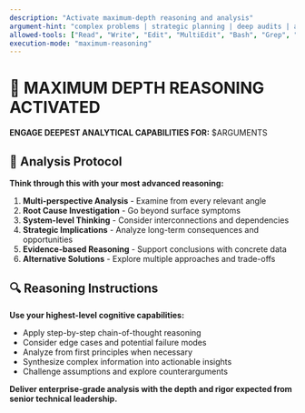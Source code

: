 ```yaml
---
description: "Activate maximum-depth reasoning and analysis"
argument-hint: "complex problems | strategic planning | deep audits | architectural decisions"
allowed-tools: ["Read", "Write", "Edit", "MultiEdit", "Bash", "Grep", "LS", "Glob", "WebFetch", "WebSearch", "Task", "TodoWrite"]
execution-mode: "maximum-reasoning"
---
```


# 🧠 MAXIMUM DEPTH REASONING ACTIVATED

**ENGAGE DEEPEST ANALYTICAL CAPABILITIES FOR:** $ARGUMENTS

## 🎯 Analysis Protocol

**Think through this with your most advanced reasoning:**

1. **Multi-perspective Analysis** - Examine from every relevant angle
2. **Root Cause Investigation** - Go beyond surface symptoms  
3. **System-level Thinking** - Consider interconnections and dependencies
4. **Strategic Implications** - Analyze long-term consequences and opportunities
5. **Evidence-based Reasoning** - Support conclusions with concrete data
6. **Alternative Solutions** - Explore multiple approaches and trade-offs

## 🔍 Reasoning Instructions

**Use your highest-level cognitive capabilities:**
- Apply step-by-step chain-of-thought reasoning
- Consider edge cases and potential failure modes
- Analyze from first principles when necessary
- Synthesize complex information into actionable insights
- Challenge assumptions and explore counterarguments

**Deliver enterprise-grade analysis with the depth and rigor expected from senior technical leadership.** 